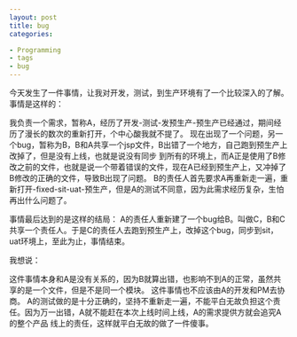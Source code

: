 ```yaml
---
layout: post
title: bug
categories:

- Programming
- tags
- bug
---
```


今天发生了一件事情，让我对开发，测试，到生产环境有了一个比较深入的了解。事情是这样的：

我负责一个需求，暂称A，经历了开发-测试-发预生产-预生产已经通过，期间经历了漫长的数次的重新打开，个中心酸我就不提了。
现在出现了一个问题，另一个bug，暂称为B，B和A共享一个jsp文件，B出错了一个地方，自己跑到预生产上改掉了，但是没有上线，也就是说没有同步
到所有的环境上，而A正是使用了B修改之前的文件，也就是说一个带着错误的文件，现在A已经到预生产上，又冲掉了B修改的正确的文件，导致B出现了问题。
B的责任人首先要求A再重新走一遍，重新打开-fixed-sit-uat-预生产，但是A的测试不同意，因为此需求经历复杂，生怕再出什么问题了。


事情最后达到的是这样的结局：
A的责任人重新建了一个bug给B。叫做C，B和C共享一个责任人。于是C的责任人去跑到预生产上，改掉这个bug，同步到sit，uat环境上，至此为止，事情结束。


我想说：

这件事情本身和A是没有关系的，因为B就算出错，也影响不到A的正常，虽然共享的是一个文件，但是不是同一个模块。
这件事情也不应该由A的开发和PM去协商。
A的测试做的是十分正确的，坚持不重新走一遍，不能平白无故负担这个责任。因为万一出错，A就不能赶在本次上线时间上线，A的需求提供方就会追究A的整个产品
线上的责任，这样就平白无故的做了一件傻事。
